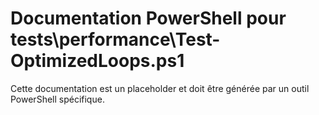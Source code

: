 # Documentation PowerShell pour tests\performance\Test-OptimizedLoops.ps1

Cette documentation est un placeholder et doit être générée par un outil PowerShell spécifique.
